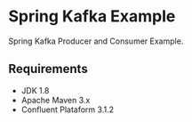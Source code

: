 # Spring Kafka Example

Spring Kafka Producer and Consumer Example.

## Requirements

- JDK 1.8
- Apache Maven 3.x
- Confluent Plataform 3.1.2

